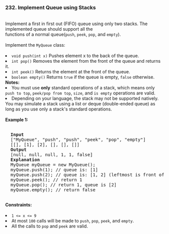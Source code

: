 <h3>232. Implement Queue using Stacks</h3>
<br>
Implement a first in first out (FIFO) queue using only two stacks. The implemented queue should support all the <br>
functions of a normal queue(<code>push</code>, <code>peek</code>, <code>pop</code>, and <code>empty</code>).<br>
<br>
Implement the <code>MyQueue</code> class:<br>
<br>
<li><code>void push(int x)</code> Pushes element x to the back of the queue.</li>
<li><code>int pop()</code> Removes the element from the front of the queue and returns it.</li>
<li><code>int peek()</code> Returns the element at the front of the queue.</li>
<li><code>boolean empty()</code> Returns <code>true</code> if the queue is empty, <code>false</code> otherwise.</li>
<strong>Notes:</strong>
<li>You must use <strong>only</strong> standard operations of a stack, which means only <code>push to top</code>, <code>peek/pop from top</code>, <code>size</code>, 
and <code>is empty</code> operations are valid.</li>
<li>Depending on your language, the stack may not be supported natively. You may simulate a stack using a list or deque 
(double-ended queue) as long as you use only a stack's standard operations.</li>
<br>
<b>Example 1:</b><br>
<br>
<pre>
  <strong>Input</strong>
  ["MyQueue", "push", "push", "peek", "pop", "empty"]
  [[], [1], [2], [], [], []]
  <strong>Output</strong>
  [null, null, null, 1, 1, false]
  <strong>Explanation</strong>
  MyQueue myQueue = new MyQueue();
  myQueue.push(1); // queue is: [1]
  myQueue.push(2); // queue is: [1, 2] (leftmost is front of the queue)
  myQueue.peek(); // return 1
  myQueue.pop(); // return 1, queue is [2]
  myQueue.empty(); // return false
</pre>
<br>
<b>Constraints:</b><br>
<br>
<li><code>1 <= x <= 9</code></li>
<li>At most <code>100</code> calls will be made to <code>push</code>, <code>pop</code>, <code>peek</code>, and <code>empty</code>.</li>
<li>All the calls to <code>pop</code> and <code>peek</code> are valid.</li>
